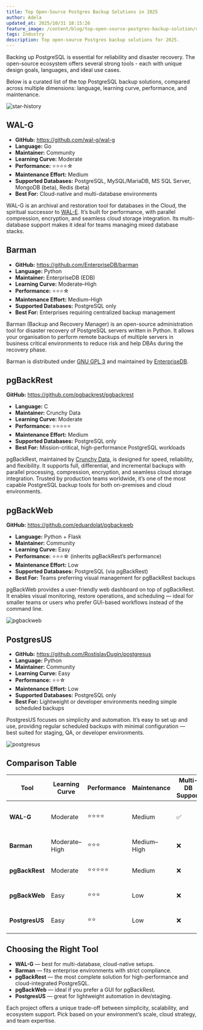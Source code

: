 ```yaml
---
title: Top Open-Source Postgres Backup Solutions in 2025
author: Adela
updated_at: 2025/10/31 18:15:26
feature_image: /content/blog/top-open-source-postgres-backup-solution/cover.webp
tags: Industry
description: Top open-source Postgres backup solutions for 2025.
---
```


Backing up PostgreSQL is essential for reliability and disaster recovery. The open-source ecosystem offers several strong tools - each with unique design goals, languages, and ideal use cases.

Below is a curated list of the top PostgreSQL backup solutions, compared across multiple dimensions: language, learning curve, performance, and maintenance.

![star-history](/content/blog/top-open-source-postgres-backup-solution/star-history.webp)

## WAL-G

- **GitHub:** https://github.com/wal-g/wal-g
- **Language:** Go
- **Maintainer:** Community
- **Learning Curve:** Moderate
- **Performance:** ⭐⭐⭐⭐☆
- **Maintenance Effort:** Medium
- **Supported Databases:** PostgreSQL, MySQL/MariaDB, MS SQL Server, MongoDB (beta), Redis (beta)
- **Best For:** Cloud-native and multi-database environments

WAL-G is an archival and restoration tool for databases in the Cloud, the spiritual successor to [WAL-E](https://github.com/wal-g/wal-e). It’s built for performance, with parallel compression, encryption, and seamless cloud storage integration. Its multi-database support makes it ideal for teams managing mixed database stacks.

## Barman

- **GitHub:** https://github.com/EnterpriseDB/barman
- **Language:** Python
- **Maintainer:** EnterpriseDB (EDB)
- **Learning Curve:** Moderate–High
- **Performance:** ⭐⭐⭐☆
- **Maintenance Effort:** Medium–High
- **Supported Databases:** PostgreSQL only
- **Best For:** Enterprises requiring centralized backup management

Barman (Backup and Recovery Manager) is an open-source administration tool for disaster recovery of PostgreSQL servers written in Python. It allows your organisation to perform remote backups of multiple servers in business critical environments to reduce risk and help DBAs during the recovery phase.

Barman is distributed under [GNU GPL 3](https://www.gnu.org/licenses/gpl-3.0.html) and maintained by [EnterpriseDB](https://www.enterprisedb.com/).

## pgBackRest

**GitHub:** https://github.com/pgbackrest/pgbackrest
- **Language:** C
- **Maintainer:** Crunchy Data
- **Learning Curve:** Moderate
- **Performance:** ⭐⭐⭐⭐⭐
- **Maintenance Effort:** Medium
- **Supported Databases:** PostgreSQL only
- **Best For:** Mission-critical, high-performance PostgreSQL workloads

pgBackRest, maintained by [Crunchy Data](https://www.crunchydata.com/), is designed for speed, reliability, and flexibility. It supports full, differential, and incremental backups with parallel processing, compression, encryption, and seamless cloud storage integration. Trusted by production teams worldwide, it’s one of the most capable PostgreSQL backup tools for both on-premises and cloud environments.

## pgBackWeb

**GitHub:** https://github.com/eduardolat/pgbackweb
- **Language:** Python + Flask
- **Maintainer:** Community
- **Learning Curve:** Easy
- **Performance:** ⭐⭐⭐☆ (inherits pgBackRest’s performance)
- **Maintenance Effort:** Low
- **Supported Databases:** PostgreSQL (via pgBackRest)
- **Best For:** Teams preferring visual management for pgBackRest backups

pgBackWeb provides a user-friendly web dashboard on top of pgBackRest. It enables visual monitoring, restore operations, and scheduling — ideal for smaller teams or users who prefer GUI-based workflows instead of the command line.

![pgbackweb](/content/blog/top-open-source-postgres-backup-solution/pgbackweb.webp)

## PostgresUS

- **GitHub:** https://github.com/RostislavDugin/postgresus
- **Language:** Python
- **Maintainer:** Community
- **Learning Curve:** Easy
- **Performance:** ⭐⭐☆
- **Maintenance Effort:** Low
- **Supported Databases:** PostgreSQL only
- **Best For:** Lightweight or developer environments needing simple scheduled backups

PostgresUS focuses on simplicity and automation. It’s easy to set up and use, providing regular scheduled backups with minimal configuration — best suited for staging, QA, or developer environments.

![postgresus](/content/blog/top-open-source-postgres-backup-solution/postgresus.webp)

## Comparison Table

| Tool           | Learning Curve | Performance | Maintenance | Multi-DB Support | Cloud Storage          | Best For                       |
| -------------- | -------------- | ----------- | ----------- | ---------------- | ---------------------- | ------------------------------ |
| **WAL-G**      | Moderate       | ⭐⭐⭐⭐        | Medium      | ✅                | ✅ Seamless integration | Cloud-native, multi-database   |
| **Barman**     | Moderate–High  | ⭐⭐⭐         | Medium–High | ❌                | ✅ Supported            | Centralized enterprise backups |
| **pgBackRest** | Moderate       | ⭐⭐⭐⭐⭐       | Medium      | ❌                | ✅ Seamless integration | Mission-critical systems       |
| **pgBackWeb**  | Easy           | ⭐⭐⭐         | Low         | ❌                | ✅ (via pgBackRest)     | GUI for pgBackRest users       |
| **PostgresUS** | Easy           | ⭐⭐          | Low         | ❌                | ❌                      | Simple scheduled backups       |

## Choosing the Right Tool

- **WAL-G** — best for multi-database, cloud-native setups.
- **Barman** — fits enterprise environments with strict compliance.
- **pgBackRest** — the most complete solution for high-performance and cloud-integrated PostgreSQL.
- **pgBackWeb** — ideal if you prefer a GUI for pgBackRest.
- **PostgresUS** — great for lightweight automation in dev/staging.

Each project offers a unique trade-off between simplicity, scalability, and ecosystem support. Pick based on your environment’s scale, cloud strategy, and team expertise.